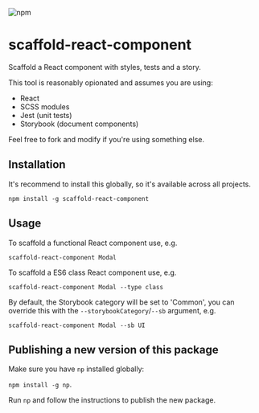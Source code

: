 ![npm](https://img.shields.io/npm/v/scaffold-react-component)

# scaffold-react-component

Scaffold a React component with styles, tests and a story.

This tool is reasonably opionated and assumes you are using:

* React
* SCSS modules
* Jest (unit tests)
* Storybook (document components) 

Feel free to fork and modify if you're using something else.

## Installation
It's recommend to install this globally, so it's available across all projects.

`npm install -g scaffold-react-component`

## Usage

To scaffold a functional React component use, e.g.

`scaffold-react-component Modal`

To scaffold a ES6 class React component use, e.g.

`scaffold-react-component Modal --type class`

By default, the Storybook category will be set to 'Common', you can override this with the `--storybookCategory`/`--sb` argument, e.g.

`scaffold-react-component Modal --sb UI`

## Publishing a new version of this package
Make sure you have `np` installed globally: 

`npm install -g np`.

Run `np` and follow the instructions to publish the new package.